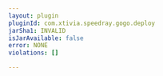 ```yaml
---
layout: plugin
pluginId: com.xtivia.speedray.gogo.deploy
jarSha1: INVALID
isJarAvailable: false
error: NONE
violations: []

---
```

